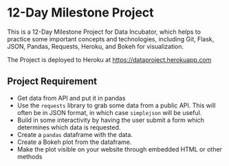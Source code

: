# 12-Day Milestone Project

This is a 12-Day Milestone Project for Data Incubator, which helps to practice
some important concepts and technologies, including Git, Flask, JSON, Pandas,
Requests, Heroku, and Bokeh for visualization.

The Project is deployed to Heroku at https://dataproject.herokuapp.com

## Project Requirement
- Get data from API and put it in pandas
- Use the `requests` library to grab some data from a public API. This will
  often be in JSON format, in which case `simplejson` will be useful.
- Build in some interactivity by having the user submit a form which determines which data is requested.
- Create a `pandas` dataframe with the data.
- Create a Bokeh plot from the dataframe.
- Make the plot visible on your website through embedded HTML or other methods

